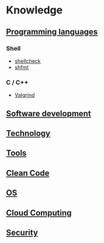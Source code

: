 # Knowledge

## [Programming languages](./programming_languages/index.md)

### Shell

- [shellcheck](./tools/shell_check.md)
- [shfmt](./tools/shfmt.md)

### C / C++

- [Valgrind](./tools/valgrind.md)

## [Software development](./software_development/index.md)

## [Technology](./tech/index.md)

## [Tools](./tools/index.md)

## [Clean Code](./clean_code/index.md)

## [OS](./os/index.md)

## [Cloud Computing](./cloud_computing/index.md)

## [Security](./security/index.md)
